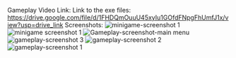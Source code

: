 Gameplay Video Link:
Link to the exe files: https://drive.google.com/file/d/1FHDQmOuuU45xyIu1GOfdFNpgFhUmfJ1x/view?usp=drive_link
Screenshots:
![minigame-screenshot 1](https://github.com/user-attachments/assets/4a5c2e45-c858-4ff7-893e-af521d84b2d3)
![minigame screenshot  1](https://github.com/user-attachments/assets/1ee40c1e-52f4-41bc-8250-4bee9199c1ca)
![Gameplay-screenshot-main menu](https://github.com/user-attachments/assets/79ceadf4-a4e4-4bd2-ade6-c34d5640385e)
![gameplay-screenshot 3](https://github.com/user-attachments/assets/14f6e158-6643-4195-bf48-31ed812d3102)
![gameplay-screenshot 2](https://github.com/user-attachments/assets/33e4e8cb-a411-4512-8b52-c5d1e3bbda58)
![gameplay-screenshot 1](https://github.com/user-attachments/assets/c4ab28d7-3722-4656-b3bc-82352cc9bf43)
